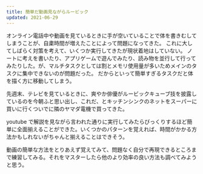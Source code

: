 ```yaml
---
title: 簡単だ動画見ながらルービック
updated: 2021-06-29
---
```


オンライン電話中や動画を見ているときに手が空いていることで体を書きむしてしまうことが、自粛時間が増えたことによって問題になってきた。
これに大してしばらく対策を考えて、いくつか実行してきたが現状着地はしていない。
ノートに考えを書いたり、アプリゲームで遊んでみたり、読み物を並行して行ってみたりした。が、マルチタスクとしては割とメモリ使用量が多いためメインのタスクに集中できないのが問題だった。
だからといって簡単すぎるタスクだと体を描く方に移動してしまう。

先週末、テレビを見ているときに、爽やか俳優がルービックキューブ技を披露しているのを今朝ふと思い出し、これだ、とキッチンシンクのネットをスーパーに買いに行くついでに隣のヤマダ電機で買ってきた。

youtube で解説を見ながら言われた通りに実行してみたらびっくりするほど簡単に全面揃えることができた。いくつかのパターンを覚えれば、時間がかかる方法かもしれないがちゃんと揃えることはできそう。

動画の簡単な方法をとりあえず覚えてみて、問題なく自分で再現できるところまで練習してみる。それをマスターしたら他のより効率の良い方法も調べてみようと思う。
